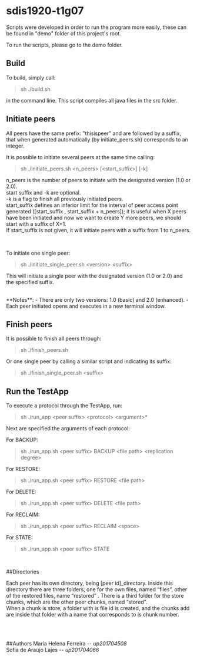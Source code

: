 # sdis1920-t1g07
Scripts were developed in order to run the program more easily, these can be found in "demo" folder of this project's root.

To run the scripts, please go to the demo folder.


## Build
To build, simply call:
  > sh ./build.sh

in the command line. This script compiles all java files in the src folder.


## Initiate peers
All peers have the same prefix: "thisispeer" and are followed by a suffix, that when generated automatically (by initiate_peers.sh) corresponds to an integer.

It is possible to initiate several peers at the same time calling:
 > sh ./initiate_peers.sh <n_peers> <version> [<start_suffix\>] [-k]

n_peers is the number of peers to initiate with the designated version (1.0 or 2.0).
<br>
start suffix and -k are optional.
<br>
-k is a flag to finish all previously initiated peers.
<br>
start_suffix defines an inferior limit for the interval of peer access point generated ([start_suffix , start_suffix + n_peers]); it is useful when X peers have been initiated and now we want to create Y more peers, we should start with a suffix of X+1.
<br>
If start_suffix is not given, it will initiate peers with a suffix from 1 to n_peers.

<br>

To initiate one single peer:
 > sh ./initiate_single_peer.sh <version\> <suffix\>

This will initiate a single peer with the designated version (1.0 or 2.0) and the specified suffix.

<br> 
**Notes**: 
- There are only two versions: 1.0 (basic) and 2.0 (enhanced).
- Each peer initiated opens and executes in a new terminal window.


## Finish peers 
It is possible to finish all peers through:
 > sh ./finish_peers.sh

Or one single peer by calling a similar script and indicating its suffix:
 > sh ./finish_single_peer.sh <suffix\>


## Run the TestApp
To execute a protocol through the TestApp, run:
 > sh ./run_app <peer suffix\> <protocol\> <argument\>*

Next are specified the arguments of each protocol:

For BACKUP:
 > sh ./run_app.sh <peer suffix\> BACKUP <file path\> <replication degree\>

For RESTORE:
 > sh ./run_app.sh <peer suffix\> RESTORE <file path\>

For DELETE:
 > sh ./run_app.sh <peer suffix\> DELETE <file path\>

For RECLAIM:
 > sh ./run_app.sh <peer suffix\> RECLAIM <space\>

For STATE:
 > sh ./run_app.sh <peer suffix\> STATE

<br>

##Directories

Each peer has its own directory, being [peer id]_directory. 
Inside this directory there are three folders, one for the own files, named “files”, other of the restored files, name “restored” .
There is a third folder for the store chunks, which are the other peer chunks, named “stored”.  <br>
When a chunk is store, a folder with is file id is created, and the chunks add are inside that folder with a name that corresponds to is chunk number.

<br>

<br>

##Authors
Maria Helena Ferreira -- *up201704508*
<br>
Sofia de Araújo Lajes -- *up201704066*